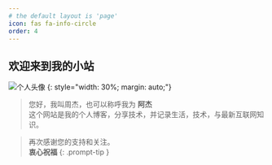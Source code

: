 ```yaml
---
# the default layout is 'page'
icon: fas fa-info-circle
order: 4
---
```


## 欢迎来到我的小站
![个人头像](https://s2.loli.net/2024/05/05/QYbXFIHNxe239E7.png)
{: style="width: 30%; margin: auto;"}
> 您好，我叫周杰，也可以称呼我为 **阿杰**  
> 这个网站是我的个人博客，分享技术，并记录生活，技术，与最新互联网知识。

> 再次感谢您的支持和关注。  
>  **衷心祝福**
{: .prompt-tip }
